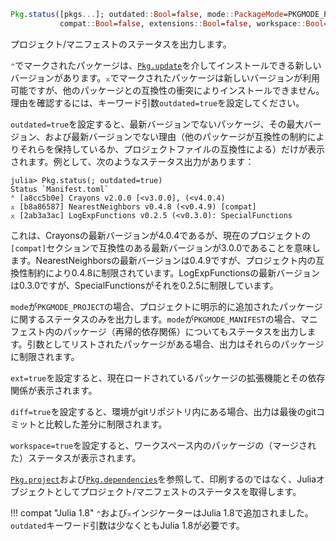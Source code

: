 ```julia
Pkg.status([pkgs...]; outdated::Bool=false, mode::PackageMode=PKGMODE_PROJECT, diff::Bool=false,
           compat::Bool=false, extensions::Bool=false, workspace::Bool=false, io::IO=stdout)
```

プロジェクト/マニフェストのステータスを出力します。

`⌃`でマークされたパッケージは、[`Pkg.update`](@ref)を介してインストールできる新しいバージョンがあります。`⌅`でマークされたパッケージは新しいバージョンが利用可能ですが、他のパッケージとの互換性の衝突によりインストールできません。理由を確認するには、キーワード引数`outdated=true`を設定してください。

`outdated=true`を設定すると、最新バージョンでないパッケージ、その最大バージョン、および最新バージョンでない理由（他のパッケージが互換性の制約によりそれらを保持しているか、プロジェクトファイルの互換性による）だけが表示されます。例として、次のようなステータス出力があります：

```julia-repl
julia> Pkg.status(; outdated=true)
Status `Manifest.toml`
⌃ [a8cc5b0e] Crayons v2.0.0 [<v3.0.0], (<v4.0.4)
⌅ [b8a86587] NearestNeighbors v0.4.8 (<v0.4.9) [compat]
⌅ [2ab3a3ac] LogExpFunctions v0.2.5 (<v0.3.0): SpecialFunctions
```

これは、Crayonsの最新バージョンが4.0.4であるが、現在のプロジェクトの`[compat]`セクションで互換性のある最新バージョンが3.0.0であることを意味します。NearestNeighborsの最新バージョンは0.4.9ですが、プロジェクト内の互換性制約により0.4.8に制限されています。LogExpFunctionsの最新バージョンは0.3.0ですが、SpecialFunctionsがそれを0.2.5に制限しています。

`mode`が`PKGMODE_PROJECT`の場合、プロジェクトに明示的に追加されたパッケージに関するステータスのみを出力します。`mode`が`PKGMODE_MANIFEST`の場合、マニフェスト内のパッケージ（再帰的依存関係）についてもステータスを出力します。引数としてリストされたパッケージがある場合、出力はそれらのパッケージに制限されます。

`ext=true`を設定すると、現在ロードされているパッケージの拡張機能とその依存関係が表示されます。

`diff=true`を設定すると、環境がgitリポジトリ内にある場合、出力は最後のgitコミットと比較した差分に制限されます。

`workspace=true`を設定すると、ワークスペース内のパッケージの（マージされた）ステータスが表示されます。

[`Pkg.project`](@ref)および[`Pkg.dependencies`](@ref)を参照して、印刷するのではなく、Juliaオブジェクトとしてプロジェクト/マニフェストのステータスを取得します。

!!! compat "Julia 1.8"
    `⌃`および`⌅`インジケーターはJulia 1.8で追加されました。`outdated`キーワード引数は少なくともJulia 1.8が必要です。

